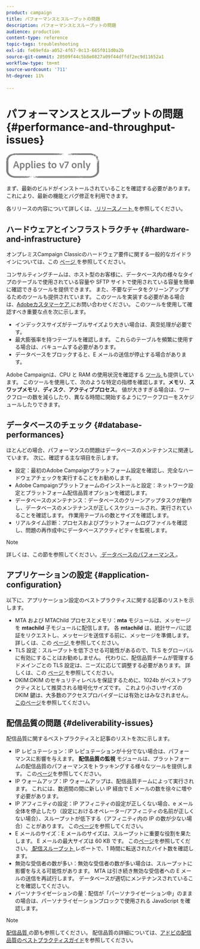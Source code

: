 ```yaml
---
product: campaign
title: パフォーマンスとスループットの問題
description: パフォーマンスとスループットの問題
audience: production
content-type: reference
topic-tags: troubleshooting
exl-id: fe69efda-a052-4f67-9c13-665f011d0a2b
source-git-commit: 20509f44c5b8e0827a09f44dffdf2ec9d11652a1
workflow-type: tm+mt
source-wordcount: '711'
ht-degree: 11%

---
```


# パフォーマンスとスループットの問題{#performance-and-throughput-issues}

![](../../assets/v7-only.svg)

まず、最新のビルドがインストールされていることを確認する必要があります。 これにより、最新の機能とバグ修正を利用できます。

各リリースの内容について詳しくは、[ リリースノート ](../../rn/using/latest-release.md) を参照してください。

## ハードウェアとインフラストラクチャ {#hardware-and-infrastructure}

オンプレミスCampaign Classicのハードウェア要件に関する一般的なガイドラインについては、この [ ページ ](https://helpx.adobe.com/jp/campaign/kb/hardware-sizing-guide.html) を参照してください。

コンサルティングチームは、ホスト型のお客様に、データベース内の様々なタイプのテーブルで使用されている容量や SFTP サイトで使用されている容量を簡単に確認できるツールを提供できます。 また、不要なデータをクリーンアップするためのツールも提供されています。 このツールを実装する必要がある場合は、[Adobeカスタマーケア ](https://helpx.adobe.com/jp/enterprise/admin-guide.html/enterprise/using/support-for-experience-cloud.ug.html) にお問い合わせください。 このツールを使用して確認すべき重要な点を次に示します。

* インデックスサイズがテーブルサイズより大きい場合は、真空処理が必要です。
* 最大膨張率を持つテーブルを確認します。 これらのテーブルを頻繁に使用する場合は、バキュームする必要があります。
* データベースをブロックすると、E メールの送信が停止する場合があります。

Adobe Campaignは、CPU と RAM の使用状況を確認する [ ツール ](../../production/using/monitoring-processes.md#manual-monitoring) も提供しています。 このツールを使用して、次のような特定の指標を確認します。**メモリ**、**スワップメモリ**、**ディスク**、**アクティブプロセス**。 値が大きすぎる場合は、ワークフローの数を減らしたり、異なる時間に開始するようにワークフローをスケジュールしたりできます。

## データベースのチェック {#database-performances}

ほとんどの場合、パフォーマンスの問題はデータベースのメンテナンスに関連しています。 次に、確認する主な項目を示します。

* 設定：最初のAdobe Campaignプラットフォーム設定を確認し、完全なハードウェアチェックを実行することをお勧めします。
* Adobe Campaignプラットフォームのインストールと設定：ネットワーク設定とプラットフォーム配信品質オプションを確認します。
* データベースのメンテナンス：データベースのクリーンアップタスクが動作し、データベースのメンテナンスが正しくスケジュールされ、実行されていることを確認します。 作業用テーブルの数とサイズを確認します。
* リアルタイム診断：プロセスおよびプラットフォームログファイルを確認し、問題の再作成中にデータベースアクティビティを監視します。

>[!NOTE]
>
>詳しくは、この節を参照してください。[ データベースのパフォーマンス ](../../production/using/database-performances.md)。

## アプリケーションの設定 {#application-configuration}

以下に、アプリケーション設定のベストプラクティスに関する記事のリストを示します。

* MTA および MTAChild プロセスとメモリ：**mta** モジュールは、メッセージを **mtachild** 子モジュールに配信します。 各 **mtachild** は、統計サーバに認証をリクエストし、メッセージを送信する前に、メッセージを準備します。 詳しくは、この [ ページ ](../../installation/using/email-deliverability.md) を参照してください。
* TLS 設定：スループットを低下させる可能性があるので、TLS をグローバルに有効にすることはお勧めしません。 代わりに、配信品質チームが管理するドメインごとの TLS 設定は、ニーズに応じて調整する必要があります。 詳しくは、この [ ページ ](../../installation/using/email-deliverability.md#mx-configuration) を参照してください。
* DKIM:DKIM のセキュリティレベルを保証するために、1024b がベストプラクティスとして推奨される暗号化サイズです。 これより小さいサイズの DKIM 鍵は、大多数のアクセスプロバイダーには有効とはみなされません。[このページ](https://experienceleague.adobe.com/docs/deliverability-learn/deliverability-best-practice-guide/transition-process/infrastructure.html?lang=ja#authentication)を参照してください。

## 配信品質の問題 {#deliverability-issues}

配信品質に関するベストプラクティスと記事のリストを次に示します。

* IP レピュテーション：IP レピュテーションが十分でない場合は、パフォーマンスに影響を与えます。 **配信品質の監視** モジュールは、プラットフォームの配信品質のパフォーマンスをトラッキングする様々なツールを提供します。 この[ページ](../../delivery/using/monitoring-deliverability.md)を参照してください。
* IP ウォームアップ：IP ウォームアップは、配信品質チームによって実行されます。 これには、数週間の間に新しい IP 経由で E メールの数を徐々に増やす必要があります。
* IP アフィニティの設定：IP アフィニティの設定が正しくない場合、e メール全体を停止したり（設定におけるオペレーター/アフィニティの名前が正しくない場合）、スループットが低下する（アフィニティ内の IP の数が少ない場合）ことがあります。 この[ページ](../../installation/using/email-deliverability.md#list-of-ip-addresses-to-use)を参照してください。
* E メールのサイズ：E メールのサイズは、スループットに重要な役割を果たします。 E メールの最大サイズは 60 KB です。 この[ページ](https://helpx.adobe.com/legal/product-descriptions/campaign.html)を参照してください。[ 配信スループット ](../../reporting/using/global-reports.md#delivery-throughput) レポートで、1 時間に転送されたバイト数を確認します。
* 無効な受信者の数が多い：無効な受信者の数が多い場合は、スループットに影響を与える可能性があります。 MTA は引き続き無効な受信者への E メールの送信を再試行します。 データベースが適切にメンテナンスされていることを確認してください。
* パーソナライゼーションの量：配信が「パーソナライゼーション中」のままの場合は、パーソナライゼーションブロックで使用される JavaScript を確認します。

>[!NOTE]
>
>[ 配信品質 ](../../delivery/using/about-deliverability.md) の節も参照してください。 配信品質の詳細については、[アドビの配信品質のベストプラクティスガイド](https://experienceleague.adobe.com/docs/deliverability-learn/deliverability-best-practice-guide/introduction.html?lang=ja)を参照してください。
